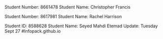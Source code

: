 Student Number: 8661478
Student Name: Christopher Francis


Student Number: 8617981
Student Name: Rachel Harrison

Student ID: 8588628
Student Name: Seyed Mahdi Etemad
Update: Tuesday Sept 27
#Infopack.github.io


